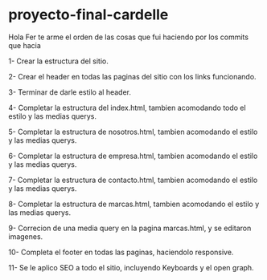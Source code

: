 # proyecto-final-cardelle

Hola Fer te arme el orden de las cosas que fui haciendo por los commits que hacia

1- Crear la estructura del sitio.

2- Crear el header en todas las paginas del sitio con los links funcionando.

3- Terminar de darle estilo al header.

4- Completar la estructura del index.html, tambien acomodando todo el estilo y las medias querys.

5- Completar la estructura de nosotros.html, tambien acomodando el estilo y las medias querys.

6- Completar la estructura de empresa.html, tambien acomodando el estilo y las medias querys.

7- Completar la estructura de contacto.html, tambien acomodando el estilo y las medias querys.

8- Completar la estructura de marcas.html, tambien acomodando el estilo y las medias querys.

9- Correcion de una media query en la pagina marcas.html, y se editaron imagenes. 

10- Completa el footer en todas las paginas, haciendolo responsive.

11- Se le aplico SEO a todo el sitio, incluyendo Keyboards y el open graph.